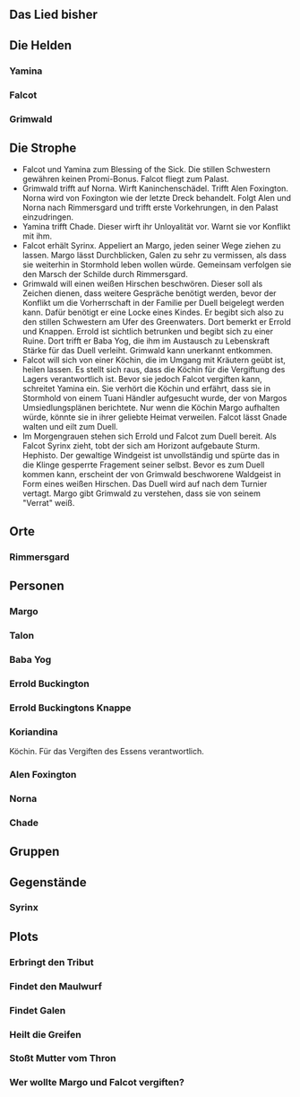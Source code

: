 ## Das Lied bisher

## Die Helden
### Yamina

### Falcot

### Grimwald

## Die Strophe
- Falcot und Yamina zum Blessing of the Sick. Die stillen Schwestern gewähren keinen Promi-Bonus. Falcot fliegt zum Palast.
- Grimwald trifft auf Norna. Wirft Kaninchenschädel. Trifft Alen Foxington. Norna wird von Foxington wie der letzte Dreck behandelt. Folgt Alen und Norna nach Rimmersgard und trifft erste Vorkehrungen, in den Palast einzudringen.
- Yamina trifft Chade. Dieser wirft ihr Unloyalität vor. Warnt sie vor Konflikt mit ihm.
- Falcot erhält Syrinx. Appeliert an Margo, jeden seiner Wege ziehen zu lassen. Margo lässt Durchblicken, Galen zu sehr zu vermissen, als dass sie weiterhin in Stormhold leben wollen würde. Gemeinsam verfolgen sie den Marsch der Schilde durch Rimmersgard.
- Grimwald will einen weißen Hirschen beschwören. Dieser soll als Zeichen dienen, dass weitere Gespräche benötigt werden, bevor der Konflikt um die Vorherrschaft in der Familie per Duell beigelegt werden kann. Dafür benötigt er eine Locke eines Kindes. Er begibt sich also zu den stillen Schwestern am Ufer des Greenwaters. Dort bemerkt er Errold und Knappen. Errold ist sichtlich betrunken und begibt sich zu einer Ruine. Dort trifft er Baba Yog, die ihm im Austausch zu Lebenskraft Stärke für das Duell verleiht. Grimwald kann unerkannt entkommen.
- Falcot will sich von einer Köchin, die im Umgang mit Kräutern geübt ist, heilen lassen. Es stellt sich raus, dass die Köchin für die Vergiftung des Lagers verantwortlich ist. Bevor sie jedoch Falcot vergiften kann, schreitet Yamina ein. Sie verhört die Köchin und erfährt, dass sie in Stormhold von einem Tuani Händler aufgesucht wurde, der von Margos Umsiedlungsplänen berichtete. Nur wenn die Köchin Margo aufhalten würde, könnte sie in ihrer geliebte Heimat verweilen. Falcot lässt Gnade walten und eilt zum Duell.
- Im Morgengrauen stehen sich Errold und Falcot zum Duell bereit. Als Falcot Syrinx zieht, tobt der sich am Horizont aufgebaute Sturm. Hephisto. Der gewaltige Windgeist ist unvollständig und spürte das in die Klinge gesperrte Fragement seiner selbst. Bevor es zum Duell kommen kann, erscheint der von Grimwald beschworene Waldgeist in Form eines weißen Hirschen. Das Duell wird auf nach dem Turnier vertagt. Margo gibt Grimwald zu verstehen, dass sie von seinem "Verrat" weiß.

## Orte
### Rimmersgard

## Personen
### Margo
### Talon
### Baba Yog
### Errold Buckington
### Errold Buckingtons Knappe
### Koriandina
Köchin. Für das Vergiften des Essens verantwortlich.
### Alen Foxington
### Norna
### Chade

## Gruppen

## Gegenstände
### Syrinx

## Plots
### Erbringt den Tribut

### Findet den Maulwurf

### Findet Galen

### Heilt die Greifen

### Stoßt Mutter vom Thron

### Wer wollte Margo und Falcot vergiften?
